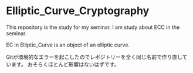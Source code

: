 # Elliptic_Curve_Cryptography
This repository is the study for my seminar. 
I am study about ECC in the seminar. 

EC in Elliptic_Curve is an object of an elliptic curve. 

Gitが環境的なエラーを起こしたのでレポジトリーを全く同じ名前で作り直しています。
おそらくほとんど影響はないはずです。
